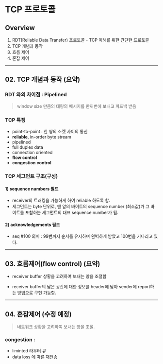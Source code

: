 # TCP 프로토콜

## Overview

1. RDT(Reliable Data Transfer) 프로토콜 - TCP 이해를 위한 간단한 프로토콜
2. TCP 개념과 동작
3. 흐름 제어
4. 혼잡 제어

---

## 02. TCP 개념과 동작 (요약)

### RDT 와의 차이점 : Pipelined

> window size 만큼의 대량의 메시지를 한꺼번에 보내고 피드백 받음

### TCP 특징

- point-to-point
  : 한 쌍의 소켓 사이의 통신
- **reliable**, in-order byte stream
- pipelined
- full duplex data
- connection oriented
- **flow control**
- **congestion control**

### TCP 세그먼트 구조(구성)

#### 1) sequence numbers 필드

- receiver의 트래킹을 가능하게 하여 reliable 하도록 함.
- 세그먼트는 byte 단위로, 맨 앞의 바이트의 sequence number (최소값)가 그 바이트를 포함하는 세그먼트의 대표 sequence number가 됨.

#### 2) acknowledgements 필드

- seq #100 의미 : 99번까지 순서를 유지하며 완벽하게 받았고 100번을 기다리고 있다.

---

## 03. 흐름제어(flow control) (요약)

- receiver buffer 상황을 고려하여 보내는 양을 조절함

- receiver buffer의 남은 공간에 대한 정보를 header에 담아 sender에 report하는 방법으로 구현 가능함.

---

## 04. 혼잡제어 (수정 예정)

> 네트워크 상황을 고려하여 보내는 양을 조절.

### congestion :

* liminted 라우터 큐
* data loss 에 따른 재전송

###
